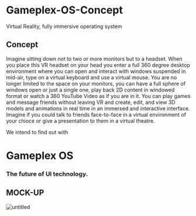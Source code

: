 # Gameplex-OS-Concept
Virtual Reality, fully immersive operating system


## Concept
 Imagine sitting down not to two or more monitors but to a headset. When you place this VR headset on your head you enter a full 360 degree desktop environment where you can open and interact with windows suspended in mid-air, type on a virtual keyboard and use a virtual mouse. You are no longer limited to the space on your monitors, you can have a full sphere of windows open or just a single one, play back 2D content in windowed format or watch a 360 YouTube Video as if you are in it. You can play games and message friends without leaving VR and create, edit, and view 3D models and animations in real time in an immersed and interactive interface. Imagine if you could talk to friends face-to-face in a virtual environment of your chioce or give a presentation to them in a virtual theatre.

We intend to find out with
 
# Gameplex OS
### The future of UI technology.


## MOCK-UP
![untitled](https://user-images.githubusercontent.com/34868944/148694194-0248de0b-d798-4003-97f9-a5104f899f65.png)
